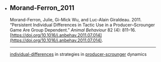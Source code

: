 - ## Morand-Ferron_2011
  
  Morand-Ferron, Julie, Gi-Mick Wu, and Luc-Alain Giraldeau. 2011. “Persistent Individual Differences in Tactic Use in a Producer–Scrounger Game Are Group Dependent.” _Animal Behaviour_ 82 (4): 811–16. [https://doi.org/10.1016/j.anbehav.2011.07.014](https://doi.org/10.1016/j.anbehav.2011.07.014).
  
  ---
  
  [individual-differences](../topics/individual-differences.md) in strategies in [producer-scrounger](../topics/producer-scrounger.md) dynamics
